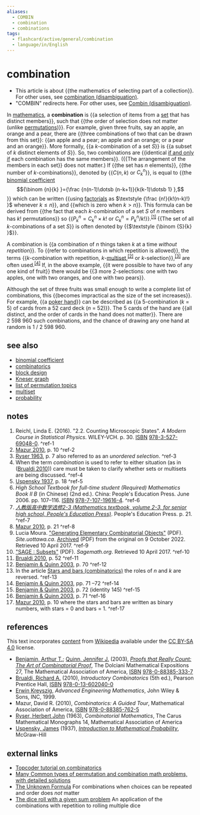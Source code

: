```yaml
---
aliases:
  - COMBIN
  - combination
  - combinations
tags:
  - flashcard/active/general/combination
  - language/in/English
---
```


# combination

- This article is about {{the mathematics of selecting part of a collection}}. For other uses, see [combination (disambiguation)](combination%20(disambiguation).md).
- "COMBIN" redirects here. For other uses, see [Combin (disambiguation)](combin.md). <!--SR:!2024-10-14,4,270-->

In [mathematics](mathematics.md), a __combination__ is {{a selection of items from a [set](set%20(mathematics).md) that has distinct members}}, such that {{the order of selection does not matter (unlike [permutations](permutation.md))}}. For example, given three fruits, say an apple, an orange and a pear, there are {{three combinations of two that can be drawn from this set}}: {{an apple and a pear; an apple and an orange; or a pear and an orange}}. More formally, {{a _k_-combination of a set _S_}} is {{a subset of _k_ distinct elements of _S_}}. So, two combinations are {{identical [if and only if](if%20and%20only%20if.md) each combination has the same members}}. ({{The arrangement of the members in each set}} does not matter.) If {{the set has _n_ elements}}, {{the number of _k_-combinations}}, denoted by {{$C(n,k)$ or $C_{k}^{n}$}}, is equal to {{the [binomial coefficient](binomial%20coefficient.md) $${\binom {n}{k} }={\frac {n(n-1)\dotsb (n-k+1)}{k(k-1)\dotsb 1} },$$}} which can be written {{using [factorials](factorial.md) as $\textstyle {\frac {n!}{k!(n-k)!} }$ whenever $k\leq n$}}, and {{which is zero when $k>n$}}. This formula can be derived from {{the fact that each _k_-combination of a set _S_ of _n_ members has $k!$ permutations}} so {{$P_{k}^{n}=C_{k}^{n}\times k!$ or $C_{k}^{n}=P_{k}^{n}/k!$}}.<sup>[\[1\]](#^ref-1)</sup> {{The set of all _k_-combinations of a set _S_}} is often denoted by {{$\textstyle {\binom {S}{k} }$}}. <!--SR:!2024-10-14,4,270!2024-10-14,4,270!2024-10-14,4,270!2024-10-14,4,270!2024-10-14,4,270!2024-10-14,4,270!2024-10-14,4,270!2024-10-14,4,270!2024-10-14,4,270!2024-10-14,4,270!2024-10-14,4,270!2024-10-14,4,270!2024-10-14,4,270!2024-10-14,4,270!2024-10-14,4,270!2024-10-14,4,270!2024-10-14,4,270!2024-10-14,4,270-->

A combination is {{a combination of _n_ things taken _k_ at a time _without repetition_}}. To {{refer to combinations in which repetition is allowed}}, the terms {{_k_-combination with repetition, _k_-[multiset](multiset.md),<sup>[\[2\]](#^ref-2)</sup> or _k_-selection}},<sup>[\[3\]](#^ref-3)</sup> are often used.<sup>[\[4\]](#^ref-4)</sup> If, in the above example, {{it were possible to have two of any one kind of fruit}} there would be {{3 more 2-selections: one with two apples, one with two oranges, and one with two pears}}. <!--SR:!2024-10-14,4,270!2024-10-14,4,270!2024-10-14,4,270!2024-10-14,4,270!2024-10-14,4,270-->

Although the set of three fruits was small enough to write a complete list of combinations, this {{becomes impractical as the size of the set increases}}. For example, {{a [poker hand](list%20of%20poker%20hands.md)}} can be described as {{a 5-combination (_k_ = 5) of cards from a 52 card deck (_n_ = 52)}}. The 5 cards of the hand are {{all distinct, and the order of cards in the hand does not matter}}. There are 2&nbsp;598&nbsp;960 such combinations, and the chance of drawing any one hand at random is 1 / 2&nbsp;598&nbsp;960. <!--SR:!2024-10-14,4,270!2024-10-14,4,270!2024-10-14,4,270!2024-10-14,4,270-->

## see also

- [binomial coefficient](binomial%20coefficient.md)
- [combinatorics](combinatorics.md)
- [block design](block%20design.md)
- [Kneser graph](kneser%20graph.md)
- [list of permutation topics](list%20of%20permutation%20topics.md)
- [multiset](multiset.md)
- [probability](probability.md)

## notes

1. Reichl, Linda E. (2016). "2.2. Counting Microscopic States". _A Modern Course in Statistical Physics_. WILEY-VCH. p. 30. [ISBN](ISBN.md) [978-3-527-69048-0](https://en.wikipedia.org/wiki/Special%3ABookSources/978-3-527-69048-0). <a id="^ref-1"></a>^ref-1
2. [Mazur 2010](#CITEREFMazur2010), p. 10 <a id="^ref-2"></a>^ref-2
3. [Ryser 1963](#CITEREFRyser1963), p. 7 also referred to as an _unordered selection_. <a id="^ref-3"></a>^ref-3
4. When the term _combination_ is used to refer to either situation (as in ([Brualdi 2010](#CITEREFBrualdi2010))) care must be taken to clarify whether sets or multisets are being discussed. <a id="^ref-4"></a>^ref-4
5. [Uspensky 1937](#CITEREFUspensky1937), p. 18 <a id="^ref-5"></a>^ref-5
6. _High School Textbook for full-time student (Required) Mathematics Book II B_ (in Chinese) (2nd ed.). China: People's Education Press. June 2006. pp. 107–116. [ISBN](ISBN.md) [978-7-107-19616-4](https://en.wikipedia.org/wiki/Special%3ABookSources/978-7-107-19616-4). <a id="^ref-6"></a>^ref-6
7. [_人教版高中数学选修2-3 (Mathematics textbook, volume 2-3, for senior high school, People's Education Press)_](http://www.shuxue9.com/pep/gzxuanxiu23/ebook/31.html). People's Education Press. p. 21. <a id="^ref-7"></a>^ref-7
8. [Mazur 2010](#CITEREFMazur2010), p. 21 <a id="^ref-8"></a>^ref-8
9. Lucia Moura. ["Generating Elementary Combinatorial Objects"](http://www.site.uottawa.ca/~lucia/courses/5165-09/GenCombObj.pdf) (PDF). _Site.uottawa.ca_. [Archived](https://ghostarchive.org/archive/20221009/http://www.site.uottawa.ca/~lucia/courses/5165-09/GenCombObj.pdf) (PDF) from the original on 9 October 2022. Retrieved 10 April 2017. <a id="^ref-9"></a>^ref-9
10. ["SAGE : Subsets"](http://www.sagemath.org/doc/reference/sage/combinat/subset.html) (PDF). _Sagemath.org_. Retrieved 10 April 2017. <a id="^ref-10"></a>^ref-10
11. [Brualdi 2010](#CITEREFBrualdi2010), p. 52 <a id="^ref-11"></a>^ref-11
12. [Benjamin & Quinn 2003](#CITEREFBenjaminQuinn2003), p. 70 <a id="^ref-12"></a>^ref-12
13. In the article [Stars and bars (combinatorics)](stars%20and%20bars%20(combinatorics).md) the roles of _n_ and _k_ are reversed. <a id="^ref-13"></a>^ref-13
14. [Benjamin & Quinn 2003](#CITEREFBenjaminQuinn2003), pp. 71 –72 <a id="^ref-14"></a>^ref-14
15. [Benjamin & Quinn 2003](#CITEREFBenjaminQuinn2003), p. 72 (identity 145) <a id="^ref-15"></a>^ref-15
16. [Benjamin & Quinn 2003](#CITEREFBenjaminQuinn2003), p. 71 <a id="^ref-16"></a>^ref-16
17. [Mazur 2010](#CITEREFMazur2010), p. 10 where the stars and bars are written as binary numbers, with stars = 0 and bars = 1. <a id="^ref-17"></a>^ref-17

## references

This text incorporates [content](https://en.wikipedia.org/wiki/combination) from [Wikipedia](Wikipedia.md) available under the [CC BY-SA 4.0](https://creativecommons.org/licenses/by-sa/4.0/) license.

- [Benjamin, Arthur T.](Arthur%20T.%20Benjamin.md); [Quinn, Jennifer J.](Jennifer%20Quinn.md) (2003), [_Proofs that Really Count: The Art of Combinatorial Proof_](Proofs%20That%20Really%20Count.md), The Dolciani Mathematical Expositions 27, The Mathematical Association of America, [ISBN](ISBN.md) [978-0-88385-333-7](https://en.wikipedia.org/wiki/Special%3ABookSources/978-0-88385-333-7)
- [Brualdi, Richard A.](Richard%20A.%20Brualdi.md) (2010), _Introductory Combinatorics_ (5th ed.), Pearson Prentice Hall, [ISBN](ISBN.md) [978-0-13-602040-0](https://en.wikipedia.org/wiki/Special%3ABookSources/978-0-13-602040-0)
- [Erwin Kreyszig](Erwin%20Kreyszig.md), _Advanced Engineering Mathematics_, John Wiley & Sons, INC, 1999.
- Mazur, David R. (2010), _Combinatorics: A Guided Tour_, Mathematical Association of America, [ISBN](ISBN.md) [978-0-88385-762-5](https://en.wikipedia.org/wiki/Special%3ABookSources/978-0-88385-762-5)
- [Ryser, Herbert John](H.%20J.%20Ryser.md) (1963), _Combinatorial Mathematics_, The Carus Mathematical Monographs 14, Mathematical Association of America
- [Uspensky, James](J.%20V.%20Uspensky.md) (1937), [_Introduction to Mathematical Probability_](https://archive.org/details/in.ernet.dli.2015.263184/page/n25/mode/2up), McGraw-Hill

## external links

- [Topcoder tutorial on combinatorics](https://www.topcoder.com/community/data-science/data-science-tutorials/basics-of-combinatorics/)
- [Many Common types of permutation and combination math problems, with detailed solutions](http://mathforum.org/library/drmath/sets/high_perms_combs.html)
- [The Unknown Formula](http://www.murderousmaths.co.uk/books/unknownform.htm) For combinations when choices can be repeated and order does _not_ matter
- [The dice roll with a given sum problem](http://www.lucamoroni.it/the-dice-roll-sum-problem/) An application of the combinations with repetition to rolling multiple dice

